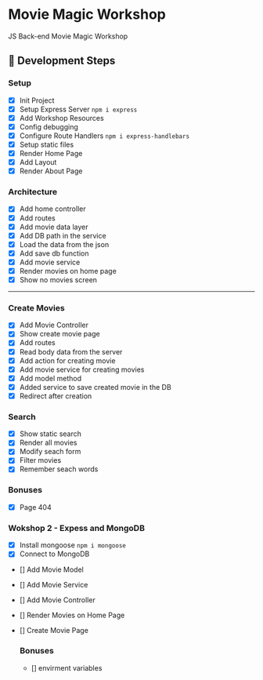 # Movie Magic Workshop
JS Back-end Movie Magic Workshop


## 🚀 Development Steps

### Setup
- [X] Init Project
- [X] Setup Express Server `npm i express`
- [X] Add Workshop Resources
- [X] Config debugging
- [X] Configure Route Handlers `npm i express-handlebars`
- [X] Setup static files
- [X] Render Home Page
- [X] Add Layout
- [X] Render About Page
### Architecture

- [X] Add home controller
- [X] Add routes
- [X] Add movie data layer 
- [X] Add DB path in the service
- [X] Load the data from the json
- [X] Add save db function
- [X] Add movie service
- [X] Render movies on home page
- [X] Show no movies screen
---

### Create Movies
- [X] Add Movie Controller
- [X] Show create movie page
- [X] Add routes
- [X] Read body data from the server
- [X] Add action for creating movie
- [X] Add movie service for creating movies
- [X] Add model method
- [X] Added service to save created movie in the DB
- [X] Redirect after creation

### Search
- [X] Show static search
- [X] Render all movies
- [X] Modify seach form
- [X] Filter movies
- [X] Remember seach words

### Bonuses
-[X] Page 404


### Wokshop 2 - Expess and MongoDB
- [X] Install mongoose `npm i mongoose`
- [X] Connect to MongoDB
- [] Add Movie Model
- [] Add Movie Service
- [] Add Movie Controller
- [] Render Movies on Home Page
- [] Create Movie Page
  

  ### Bonuses
    - [] envirment variables